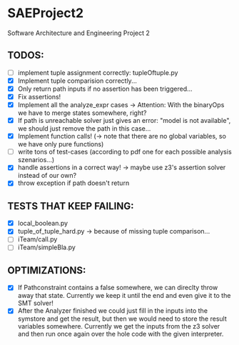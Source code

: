 # SAEProject2
Software Architecture and Engineering Project 2

TODOS:
------
- [ ] implement tuple assignment correctly: tupleOftuple.py
- [x] Implement tuple comparision correctly...
- [x] Only return path inputs if no assertion has been triggered...
- [x] Fix assertions!
- [x] Implement all the analyze_expr cases -> Attention: With the binaryOps we have to merge states somewhere, right?
- [x] If path is unreachable solver just gives an error: "model is not available", we should just remove the path in this case...
- [x] Implement function calls! (-> note that there are no global variables, so we have only pure functions)
- [ ] write tons of test-cases (according to pdf one for each possible analysis szenarios...)
- [x] handle assertions in a correct way! -> maybe use z3's assertion solver instead of our own?
- [x] throw exception if path doesn't return

TESTS THAT KEEP FAILING:
-----------------------
- [x] local_boolean.py
- [x] tuple_of_tuple_hard.py -> because of missing tuple comparison...
- [ ] iTeam/call.py
- [ ] iTeam/simpleBla.py

OPTIMIZATIONS:
--------------
- [x] If Pathconstraint contains a false somewhere, we can direclty throw away that state. Currently we keep it until the end and even give it to the SMT solver!
- [x] After the Analyzer finished we could just fill in the inputs into the symstore and get the result, but then we would need to store the result variables somewhere. Currently we get the inputs from the z3 solver and then run once again over the hole code with the given interpreter.
